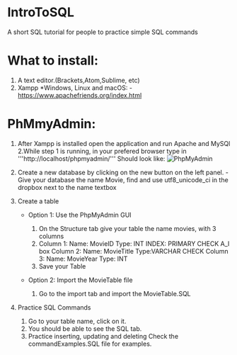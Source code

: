 # IntroToSQL
A short SQL tutorial for people to practice simple SQL commands



# What to install:
1. A text editor.(Brackets,Atom,Sublime, etc)
2. Xampp
    *Windows, Linux and macOS:
        -https://www.apachefriends.org/index.html

# PhMmyAdmin:
1. After Xampp is installed open the application and run Apache and MySQl
2.While step 1 is running, in your prefered browser type in '''http://localhost/phpmyadmin/'''
Should look like: ![PhpMyAdmin](https://www.dummies.com/wp-content/uploads/378050.image0.jpg)
3. Create a new database by clicking on the new button on the left panel.
    -Give your database the name Movie, find and use  utf8_unicode_ci in the dropbox next to the name textbox
4. Create a table
    * Option 1: Use the PhpMyAdmin GUI 
        1. On the Structure tab give your table the name movies, with 3 columns
        2. Column 1: Name: MovieID  Type: INT INDEX: PRIMARY CHECK A_I box 
           Column 2: Name: MovieTitle Type:VARCHAR CHECK 
           Column 3: Name: MovieYear  Type: INT
        3. Save your Table
        
    * Option 2: Import the MovieTable file
        1. Go to the import tab and import the MovieTable.SQL
    
    
5. Practice SQL Commands 
    1. Go to your table name, click on it.
    2. You should be able to see the SQL tab.
    3. Practice inserting, updating and deleting
    Check the commandExamples.SQL file for examples.
        
        
        
       